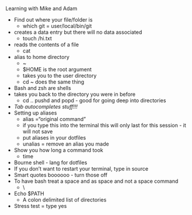 Learning with Mike and Adam

* Find out where your file/folder is
  * which git = user/local/bin/git
* creates a data entry but there will no data associated
  * touch <location>/hi.txt 
* reads the contents of a file
  * cat
* alias to home directory
  * ~
  * $HOME is the root argument
  * takes you to the user directory
  * cd ~ does the same thing
* Bash and zsh are shells
* takes you back to the directory you were in before
  * cd ..
pushd and popd - good for going deep into directories
* *Tab autocompletes stuff!!!*
* Setting up aliases
  * alias <name>=“original command”
  * if you type this into the terminal this will only last for this session - it will not save
  * put aliases in your dotfiles
  * unalias = remove an alias you made
* Show you how long a command took
  * time <command>
* Bourne shell - lang for dotfiles
* If you don’t want to restart your terminal, type in source <dotfile name>
* Smart quotes boooooo - turn those off
* To have bash treat a space and as space and not a space command
  * <name>\ <name>
* Echo $PATH
  * A colon delimited list of directories
* Stress test = type yes

